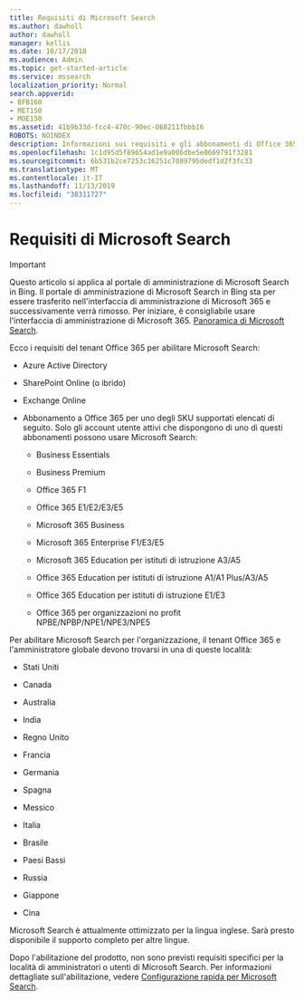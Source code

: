 ```yaml
---
title: Requisiti di Microsoft Search
ms.author: dawholl
author: dawholl
manager: kellis
ms.date: 10/17/2018
ms.audience: Admin
ms.topic: get-started-article
ms.service: mssearch
localization_priority: Normal
search.appverid:
- BFB160
- MET150
- MOE150
ms.assetid: 41b9b33d-fcc4-470c-90ec-068211fbbb16
ROBOTS: NOINDEX
description: Informazioni sui requisiti e gli abbonamenti di Office 365 necessari per abilitare Microsoft Search
ms.openlocfilehash: 1c1d95d5f89654ad1e9a006dbe5e0669791f3281
ms.sourcegitcommit: 6b531b2ce7253c16251c7089795dedf1d2f3fc33
ms.translationtype: MT
ms.contentlocale: it-IT
ms.lasthandoff: 11/13/2019
ms.locfileid: "38311727"
---
```

# <a name="requirements-for-microsoft-search"></a>Requisiti di Microsoft Search

> [!IMPORTANT]
> Questo articolo si applica al portale di amministrazione di Microsoft Search in Bing. Il portale di amministrazione di Microsoft Search in Bing sta per essere trasferito nell'interfaccia di amministrazione di Microsoft 365 e successivamente verrà rimosso. Per iniziare, è consigliabile usare l'interfaccia di amministrazione di Microsoft 365. [Panoramica di Microsoft Search](overview-microsoft-search.md).

Ecco i requisiti del tenant Office 365 per abilitare Microsoft Search: 
  
- Azure Active Directory
    
- SharePoint Online (o ibrido)
    
- Exchange Online
    
- Abbonamento a Office 365 per uno degli SKU supportati elencati di seguito. Solo gli account utente attivi che dispongono di uno di questi abbonamenti possono usare Microsoft Search:
    
  - Business Essentials
    
  - Business Premium
    
  - Office 365 F1
    
  - Office 365 E1/E2/E3/E5
    
  - Microsoft 365 Business
    
  - Microsoft 365 Enterprise F1/E3/E5
    
  - Microsoft 365 Education per istituti di istruzione A3/A5
    
  - Office 365 Education per istituti di istruzione A1/A1 Plus/A3/A5
    
  - Office 365 Education per istituti di istruzione E1/E3
    
  - Office 365 per organizzazioni no profit NPBE/NPBP/NPE1/NPE3/NPE5
    
Per abilitare Microsoft Search per l'organizzazione, il tenant Office 365 e l'amministratore globale devono trovarsi in una di queste località:
  
- Stati Uniti
    
- Canada
    
- Australia
    
- India
    
- Regno Unito
    
- Francia
    
- Germania
  
- Spagna
    
- Messico
    
- Italia
    
- Brasile
    
- Paesi Bassi
    
- Russia
    
- Giappone

- Cina
 
Microsoft Search è attualmente ottimizzato per la lingua inglese. Sarà presto disponibile il supporto completo per altre lingue.

Dopo l'abilitazione del prodotto, non sono previsti requisiti specifici per la località di amministratori o utenti di Microsoft Search. Per informazioni dettagliate sull'abilitazione, vedere [Configurazione rapida per Microsoft Search](quick-set-up.md). 

  

